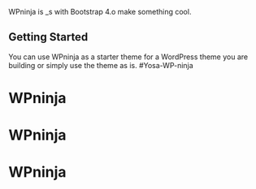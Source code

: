 
WPninja is _s with Bootstrap 4.o make something cool.

Getting Started
---------------

You can use WPninja as a starter theme for a WordPress theme you are building or simply use the theme as is. 
#Yosa-WP-ninja
# WPninja
# WPninja
# WPninja
